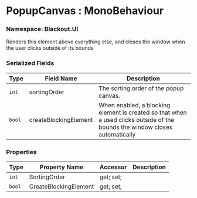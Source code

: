 # PopupCanvas : MonoBehaviour
### Namespace: Blackout.UI


Renders this element above everything else, and closes the window when the user clicks outside of its bounds


 ### Serialized Fields

 | Type | Field Name | Description |
| --- | --- | --- |
| `int` | sortingOrder | The sorting order of the popup canvas. |
| `bool` | createBlockingElement | When enabled, a blocking element is created so that when a used clicks outside of the bounds the window closes automatically |


 ### Properties
| Type | Property Name | Accessor | Description |
| --- | --- | --- | --- |
 | `int` | SortingOrder | get; set;  |  |
 | `bool` | CreateBlockingElement | get; set;  |  |
